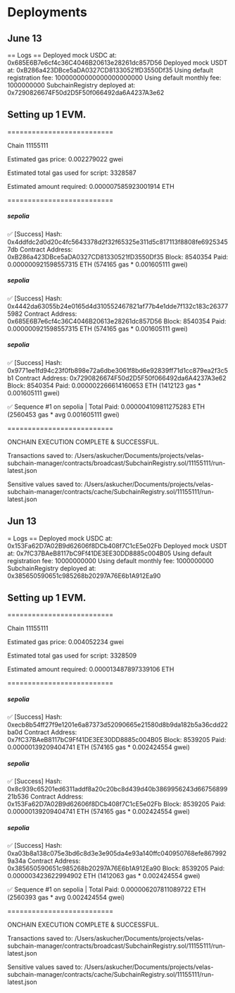 
# Deployments

## June 13

== Logs ==
  Deployed mock USDC at: 0x685E6B7e6cf4c36C4046B20613e28261dc857D56
  Deployed mock USDT at: 0xB286a423DBce5aDA0327CD81330521fD3550Df35
  Using default registration fee: 10000000000000000000000
  Using default monthly fee: 1000000000
  SubchainRegistry deployed at: 0x7290826674F50d2D5F50f066492da6A4237A3e62

## Setting up 1 EVM.

==========================

Chain 11155111

Estimated gas price: 0.002279022 gwei

Estimated total gas used for script: 3328587

Estimated amount required: 0.000007585923001914 ETH

==========================

##### sepolia
✅  [Success] Hash: 0x4ddfdc2d0d20c4fc5643378d2f32f65325e311d5c817113f8808fe69253457db
Contract Address: 0xB286a423DBce5aDA0327CD81330521fD3550Df35
Block: 8540354
Paid: 0.000000921598557315 ETH (574165 gas * 0.001605111 gwei)


##### sepolia
✅  [Success] Hash: 0x4442da63055b24e0165d4d310552467821af77b4e1dde7f132c183c263775982
Contract Address: 0x685E6B7e6cf4c36C4046B20613e28261dc857D56
Block: 8540354
Paid: 0.000000921598557315 ETH (574165 gas * 0.001605111 gwei)


##### sepolia
✅  [Success] Hash: 0x9771ee1fd94c23f0fb898e72a6dbe3061f8bd6e92839ff71d1cc879ea2f3c5b1
Contract Address: 0x7290826674F50d2D5F50f066492da6A4237A3e62
Block: 8540354
Paid: 0.000002266614160653 ETH (1412123 gas * 0.001605111 gwei)

✅ Sequence #1 on sepolia | Total Paid: 0.000004109811275283 ETH (2560453 gas * avg 0.001605111 gwei)
                                                                                                        

==========================

ONCHAIN EXECUTION COMPLETE & SUCCESSFUL.

Transactions saved to: /Users/askucher/Documents/projects/velas-subchain-manager/contracts/broadcast/SubchainRegistry.sol/11155111/run-latest.json

Sensitive values saved to: /Users/askucher/Documents/projects/velas-subchain-manager/contracts/cache/SubchainRegistry.sol/11155111/run-latest.json

## Jun 13

= Logs ==
  Deployed mock USDC at: 0x153Fa62D7A02B9d62606f8DCb408f7C1cE5e02Fb
  Deployed mock USDT at: 0x7fC37BAeB8117bC9Ff41DE3EE30DD8885c004B05
  Using default registration fee: 10000000000
  Using default monthly fee: 1000000000
  SubchainRegistry deployed at: 0x385650590651c985268b20297A76E6b1A912Ea90

## Setting up 1 EVM.

==========================

Chain 11155111

Estimated gas price: 0.004052234 gwei

Estimated total gas used for script: 3328509

Estimated amount required: 0.000013487897339106 ETH

==========================

##### sepolia
✅  [Success] Hash: 0xecb8b54ff27f9e1201e6a87373d52090665e21580d8b9da182b5a36cdd22ba0d
Contract Address: 0x7fC37BAeB8117bC9Ff41DE3EE30DD8885c004B05
Block: 8539205
Paid: 0.00000139209404741 ETH (574165 gas * 0.002424554 gwei)


##### sepolia
✅  [Success] Hash: 0x8c939c65201ed6311addf8a20c20bc8d439d40b3869956243d6675689921b536
Contract Address: 0x153Fa62D7A02B9d62606f8DCb408f7C1cE5e02Fb
Block: 8539205
Paid: 0.00000139209404741 ETH (574165 gas * 0.002424554 gwei)


##### sepolia
✅  [Success] Hash: 0xa03b8a138c075e3bd6c8d3e3e905da4e93a140ffc040950768efe8679929a34a
Contract Address: 0x385650590651c985268b20297A76E6b1A912Ea90
Block: 8539205
Paid: 0.000003423622994902 ETH (1412063 gas * 0.002424554 gwei)

✅ Sequence #1 on sepolia | Total Paid: 0.000006207811089722 ETH (2560393 gas * avg 0.002424554 gwei)
                                                                                                                                                  

==========================

ONCHAIN EXECUTION COMPLETE & SUCCESSFUL.

Transactions saved to: /Users/askucher/Documents/projects/velas-subchain-manager/contracts/broadcast/SubchainRegistry.sol/11155111/run-latest.json

Sensitive values saved to: /Users/askucher/Documents/projects/velas-subchain-manager/contracts/cache/SubchainRegistry.sol/11155111/run-latest.json
